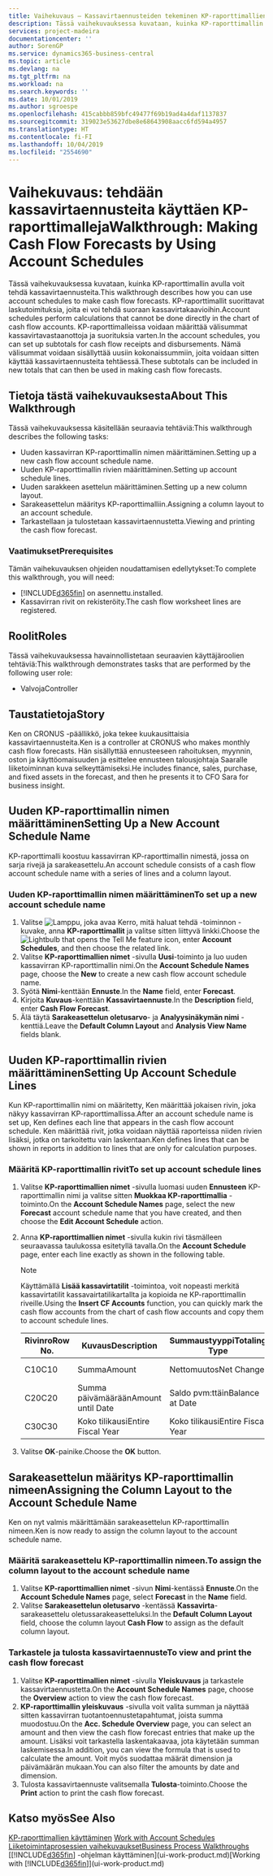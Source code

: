 ```yaml
---
title: Vaihekuvaus – Kassavirtaennusteiden tekeminen KP-raporttimallien avulla | Microsoft Docs
description: Tässä vaihekuvauksessa kuvataan, kuinka KP-raporttimallin avulla voit tehdä kassavirtaennusteita. KP-raporttimallit suorittavat laskutoimituksia, joita ei voi tehdä suoraan kassavirtakaavioihin. KP-raporttimalleissa voidaan määrittää välisummat kassavirtavastaanottoja ja suorituksia varten. Nämä välisummat voidaan sisällyttää uusiin kokonaissummiin, joita voidaan sitten käyttää kassavirtaennusteita tehtäessä.
services: project-madeira
documentationcenter: ''
author: SorenGP
ms.service: dynamics365-business-central
ms.topic: article
ms.devlang: na
ms.tgt_pltfrm: na
ms.workload: na
ms.search.keywords: ''
ms.date: 10/01/2019
ms.author: sgroespe
ms.openlocfilehash: 415cabbb859bfc49477f69b19ad4a4daf1137837
ms.sourcegitcommit: 319023e53627dbe8e68643908aacc6fd594a4957
ms.translationtype: HT
ms.contentlocale: fi-FI
ms.lasthandoff: 10/04/2019
ms.locfileid: "2554690"
---
```

# <a name="walkthrough-making-cash-flow-forecasts-by-using-account-schedules"></a><span data-ttu-id="ec242-106">Vaihekuvaus: tehdään kassavirtaennusteita käyttäen KP-raporttimalleja</span><span class="sxs-lookup"><span data-stu-id="ec242-106">Walkthrough: Making Cash Flow Forecasts by Using Account Schedules</span></span>
<span data-ttu-id="ec242-107">Tässä vaihekuvauksessa kuvataan, kuinka KP-raporttimallin avulla voit tehdä kassavirtaennusteita.</span><span class="sxs-lookup"><span data-stu-id="ec242-107">This walkthrough describes how you can use account schedules to make cash flow forecasts.</span></span> <span data-ttu-id="ec242-108">KP-raporttimallit suorittavat laskutoimituksia, joita ei voi tehdä suoraan kassavirtakaavioihin.</span><span class="sxs-lookup"><span data-stu-id="ec242-108">Account schedules perform calculations that cannot be done directly in the chart of cash flow accounts.</span></span> <span data-ttu-id="ec242-109">KP-raporttimalleissa voidaan määrittää välisummat kassavirtavastaanottoja ja suorituksia varten.</span><span class="sxs-lookup"><span data-stu-id="ec242-109">In the account schedules, you can set up subtotals for cash flow receipts and disbursements.</span></span> <span data-ttu-id="ec242-110">Nämä välisummat voidaan sisällyttää uusiin kokonaissummiin, joita voidaan sitten käyttää kassavirtaennusteita tehtäessä.</span><span class="sxs-lookup"><span data-stu-id="ec242-110">These subtotals can be included in new totals that can then be used in making cash flow forecasts.</span></span>  

## <a name="about-this-walkthrough"></a><span data-ttu-id="ec242-111">Tietoja tästä vaihekuvauksesta</span><span class="sxs-lookup"><span data-stu-id="ec242-111">About This Walkthrough</span></span>  
<span data-ttu-id="ec242-112">Tässä vaihekuvauksessa käsitellään seuraavia tehtäviä:</span><span class="sxs-lookup"><span data-stu-id="ec242-112">This walkthrough describes the following tasks:</span></span>  

- <span data-ttu-id="ec242-113">Uuden kassavirran KP-raporttimallin nimen määrittäminen.</span><span class="sxs-lookup"><span data-stu-id="ec242-113">Setting up a new cash flow account schedule name.</span></span>  
- <span data-ttu-id="ec242-114">Uuden KP-raporttimallin rivien määrittäminen.</span><span class="sxs-lookup"><span data-stu-id="ec242-114">Setting up account schedule lines.</span></span>  
- <span data-ttu-id="ec242-115">Uuden sarakkeen asettelun määrittäminen.</span><span class="sxs-lookup"><span data-stu-id="ec242-115">Setting up a new column layout.</span></span>  
- <span data-ttu-id="ec242-116">Sarakeasettelun määritys KP-raporttimalliin.</span><span class="sxs-lookup"><span data-stu-id="ec242-116">Assigning a column layout to an account schedule.</span></span>  
- <span data-ttu-id="ec242-117">Tarkastellaan ja tulostetaan kassavirtaennustetta.</span><span class="sxs-lookup"><span data-stu-id="ec242-117">Viewing and printing the cash flow forecast.</span></span>  

### <a name="prerequisites"></a><span data-ttu-id="ec242-118">Vaatimukset</span><span class="sxs-lookup"><span data-stu-id="ec242-118">Prerequisites</span></span>  
<span data-ttu-id="ec242-119">Tämän vaihekuvauksen ohjeiden noudattamisen edellytykset:</span><span class="sxs-lookup"><span data-stu-id="ec242-119">To complete this walkthrough, you will need:</span></span>  

- [!INCLUDE[d365fin](includes/d365fin_md.md)] <span data-ttu-id="ec242-120">on asennettu.</span><span class="sxs-lookup"><span data-stu-id="ec242-120">installed.</span></span>  
- <span data-ttu-id="ec242-121">Kassavirran rivit on rekisteröity.</span><span class="sxs-lookup"><span data-stu-id="ec242-121">The cash flow worksheet lines are registered.</span></span>  

## <a name="roles"></a><span data-ttu-id="ec242-122">Roolit</span><span class="sxs-lookup"><span data-stu-id="ec242-122">Roles</span></span>  
<span data-ttu-id="ec242-123">Tässä vaihekuvauksessa havainnollistetaan seuraavien käyttäjäroolien tehtäviä:</span><span class="sxs-lookup"><span data-stu-id="ec242-123">This walkthrough demonstrates tasks that are performed by the following user role:</span></span>  

- <span data-ttu-id="ec242-124">Valvoja</span><span class="sxs-lookup"><span data-stu-id="ec242-124">Controller</span></span>  

## <a name="story"></a><span data-ttu-id="ec242-125">Taustatietoja</span><span class="sxs-lookup"><span data-stu-id="ec242-125">Story</span></span>  
<span data-ttu-id="ec242-126">Ken on CRONUS -päällikkö, joka tekee kuukausittaisia kassavirtaennusteita.</span><span class="sxs-lookup"><span data-stu-id="ec242-126">Ken is a controller at CRONUS who makes monthly cash flow forecasts.</span></span> <span data-ttu-id="ec242-127">Hän sisällyttää ennusteeseen rahoituksen, myynnin, oston ja käyttöomaisuuden ja esittelee ennusteen talousjohtaja Saaralle liiketoiminnan kuva selkeyttämiseksi.</span><span class="sxs-lookup"><span data-stu-id="ec242-127">He includes finance, sales, purchase, and fixed assets in the forecast, and then he presents it to CFO Sara for business insight.</span></span>  

## <a name="setting-up-a-new-account-schedule-name"></a><span data-ttu-id="ec242-128">Uuden KP-raporttimallin nimen määrittäminen</span><span class="sxs-lookup"><span data-stu-id="ec242-128">Setting Up a New Account Schedule Name</span></span>  
<span data-ttu-id="ec242-129">KP-raporttimalli koostuu kassavirran KP-raporttimallin nimestä, jossa on sarja rivejä ja sarakeasettelu.</span><span class="sxs-lookup"><span data-stu-id="ec242-129">An account schedule consists of a cash flow account schedule name with a series of lines and a column layout.</span></span>  

### <a name="to-set-up-a-new-account-schedule-name"></a><span data-ttu-id="ec242-130">Uuden KP-raporttimallin nimen määrittäminen</span><span class="sxs-lookup"><span data-stu-id="ec242-130">To set up a new account schedule name</span></span>  

1.  <span data-ttu-id="ec242-131">Valitse ![Lamppu, joka avaa Kerro, mitä haluat tehdä -toiminnon](media/ui-search/search_small.png "Kerro, mitä haluat tehdä") -kuvake, anna **KP-raporttimallit** ja valitse sitten liittyvä linkki.</span><span class="sxs-lookup"><span data-stu-id="ec242-131">Choose the ![Lightbulb that opens the Tell Me feature](media/ui-search/search_small.png "Tell me what you want to do") icon, enter **Account Schedules**, and then choose the related link.</span></span>  
2.  <span data-ttu-id="ec242-132">Valitse **KP-raporttimallien nimet** -sivulla **Uusi**-toiminto ja luo uuden kassavirran KP-raporttimallin nimi.</span><span class="sxs-lookup"><span data-stu-id="ec242-132">On the **Account Schedule Names** page, choose the **New** to create a new cash flow account schedule name.</span></span>  
3.  <span data-ttu-id="ec242-133">Syötä **Nimi**-kenttään **Ennuste**.</span><span class="sxs-lookup"><span data-stu-id="ec242-133">In the **Name** field, enter **Forecast**.</span></span>  
4.  <span data-ttu-id="ec242-134">Kirjoita **Kuvaus**-kenttään **Kassavirtaennuste**.</span><span class="sxs-lookup"><span data-stu-id="ec242-134">In the **Description** field, enter **Cash Flow Forecast**.</span></span>  
5.  <span data-ttu-id="ec242-135">Älä täytä **Sarakeasettelun oletusarvo**- ja **Analyysinäkymän nimi** -kenttiä.</span><span class="sxs-lookup"><span data-stu-id="ec242-135">Leave the **Default Column Layout** and **Analysis View Name** fields blank.</span></span>  

## <a name="setting-up-account-schedule-lines"></a><span data-ttu-id="ec242-136">Uuden KP-raporttimallin rivien määrittäminen</span><span class="sxs-lookup"><span data-stu-id="ec242-136">Setting Up Account Schedule Lines</span></span>  
<span data-ttu-id="ec242-137">Kun KP-raporttimallin nimi on määritetty, Ken määrittää jokaisen rivin, joka näkyy kassavirran KP-raporttimallissa.</span><span class="sxs-lookup"><span data-stu-id="ec242-137">After an account schedule name is set up, Ken defines each line that appears in the cash flow account schedule.</span></span> <span data-ttu-id="ec242-138">Ken määrittää rivit, jotka voidaan näyttää raporteissa niiden rivien lisäksi, jotka on tarkoitettu vain laskentaan.</span><span class="sxs-lookup"><span data-stu-id="ec242-138">Ken defines lines that can be shown in reports in addition to lines that are only for calculation purposes.</span></span>  

### <a name="to-set-up-account-schedule-lines"></a><span data-ttu-id="ec242-139">Määritä KP-raporttimallin rivit</span><span class="sxs-lookup"><span data-stu-id="ec242-139">To set up account schedule lines</span></span>  

1.  <span data-ttu-id="ec242-140">Valitse **KP-raporttimallien nimet** -sivulla luomasi uuden **Ennusteen** KP-raporttimallin nimi ja valitse sitten **Muokkaa KP-raporttimallia** -toiminto.</span><span class="sxs-lookup"><span data-stu-id="ec242-140">On the **Account Schedule Names** page, select the new **Forecast** account schedule name that you have created, and then choose the **Edit Account Schedule** action.</span></span>  
2.  <span data-ttu-id="ec242-141">Anna **KP-raporttimallien nimet** -sivulla kukin rivi täsmälleen seuraavassa taulukossa esitetyllä tavalla.</span><span class="sxs-lookup"><span data-stu-id="ec242-141">On the **Account Schedule** page, enter each line exactly as shown in the following table.</span></span>  

    > [!NOTE]  
    >  <span data-ttu-id="ec242-142">Käyttämällä **Lisää kassavirtatilit** -toimintoa, voit nopeasti merkitä kassavirtatilit kassavairtatilikartallta ja kopioida ne KP-raporttimallin riveille.</span><span class="sxs-lookup"><span data-stu-id="ec242-142">Using the **Insert CF Accounts** function, you can quickly mark the cash flow accounts from the chart of cash flow accounts and copy them to account schedule lines.</span></span>  

    |<span data-ttu-id="ec242-143">Rivinro</span><span class="sxs-lookup"><span data-stu-id="ec242-143">Row No.</span></span>|<span data-ttu-id="ec242-144">Kuvaus</span><span class="sxs-lookup"><span data-stu-id="ec242-144">Description</span></span>|<span data-ttu-id="ec242-145">Summaustyyppi</span><span class="sxs-lookup"><span data-stu-id="ec242-145">Totaling Type</span></span>|<span data-ttu-id="ec242-146">Summausväli</span><span class="sxs-lookup"><span data-stu-id="ec242-146">Totaling</span></span>|<span data-ttu-id="ec242-147">Rivityyppi</span><span class="sxs-lookup"><span data-stu-id="ec242-147">Row Type</span></span>|<span data-ttu-id="ec242-148">Summatyyppi</span><span class="sxs-lookup"><span data-stu-id="ec242-148">Amount Type</span></span>|<span data-ttu-id="ec242-149">Näytä</span><span class="sxs-lookup"><span data-stu-id="ec242-149">Show</span></span>|  
    |-------|-----------|-------------|--------|--------|-----------|----|
    |<span data-ttu-id="ec242-150">C10</span><span class="sxs-lookup"><span data-stu-id="ec242-150">C10</span></span>|<span data-ttu-id="ec242-151">Summa</span><span class="sxs-lookup"><span data-stu-id="ec242-151">Amount</span></span>|<span data-ttu-id="ec242-152">Nettomuutos</span><span class="sxs-lookup"><span data-stu-id="ec242-152">Net Change</span></span>|<span data-ttu-id="ec242-153">Tapahtumat</span><span class="sxs-lookup"><span data-stu-id="ec242-153">Entries</span></span>|<span data-ttu-id="ec242-154">Nettosumma</span><span class="sxs-lookup"><span data-stu-id="ec242-154">Net Amount</span></span>|<span data-ttu-id="ec242-155">Aina</span><span class="sxs-lookup"><span data-stu-id="ec242-155">Always</span></span>|  
    |<span data-ttu-id="ec242-156">C20</span><span class="sxs-lookup"><span data-stu-id="ec242-156">C20</span></span>|<span data-ttu-id="ec242-157">Summa päivämäärään</span><span class="sxs-lookup"><span data-stu-id="ec242-157">Amount until Date</span></span>|<span data-ttu-id="ec242-158">Saldo pvm:ttäin</span><span class="sxs-lookup"><span data-stu-id="ec242-158">Balance at Date</span></span>|<span data-ttu-id="ec242-159">Tapahtumat</span><span class="sxs-lookup"><span data-stu-id="ec242-159">Entries</span></span>|<span data-ttu-id="ec242-160">Nettosumma</span><span class="sxs-lookup"><span data-stu-id="ec242-160">Net Amount</span></span>|<span data-ttu-id="ec242-161">Aina</span><span class="sxs-lookup"><span data-stu-id="ec242-161">Always</span></span>|  
    |<span data-ttu-id="ec242-162">C30</span><span class="sxs-lookup"><span data-stu-id="ec242-162">C30</span></span>|<span data-ttu-id="ec242-163">Koko tilikausi</span><span class="sxs-lookup"><span data-stu-id="ec242-163">Entire Fiscal Year</span></span>|<span data-ttu-id="ec242-164">Koko tilikausi</span><span class="sxs-lookup"><span data-stu-id="ec242-164">Entire Fiscal Year</span></span>|<span data-ttu-id="ec242-165">Tapahtumat</span><span class="sxs-lookup"><span data-stu-id="ec242-165">Entries</span></span>|<span data-ttu-id="ec242-166">Nettosumma</span><span class="sxs-lookup"><span data-stu-id="ec242-166">Net Amount</span></span>|<span data-ttu-id="ec242-167">Aina</span><span class="sxs-lookup"><span data-stu-id="ec242-167">Always</span></span>|  

4.  <span data-ttu-id="ec242-168">Valitse **OK**-painike.</span><span class="sxs-lookup"><span data-stu-id="ec242-168">Choose the **OK** button.</span></span>  

## <a name="assigning-the-column-layout-to-the-account-schedule-name"></a><span data-ttu-id="ec242-169">Sarakeasettelun määritys KP-raporttimallin nimeen</span><span class="sxs-lookup"><span data-stu-id="ec242-169">Assigning the Column Layout to the Account Schedule Name</span></span>  
<span data-ttu-id="ec242-170">Ken on nyt valmis määrittämään sarakeasettelun KP-raporttimallin nimeen.</span><span class="sxs-lookup"><span data-stu-id="ec242-170">Ken is now ready to assign the column layout to the account schedule name.</span></span>  

### <a name="to-assign-the-column-layout-to-the-account-schedule-name"></a><span data-ttu-id="ec242-171">Määritä sarakeasettelu KP-raporttimallin nimeen.</span><span class="sxs-lookup"><span data-stu-id="ec242-171">To assign the column layout to the account schedule name</span></span>  

1.  <span data-ttu-id="ec242-172">Valitse **KP-raporttimallien nimet** -sivun **Nimi**-kentässä **Ennuste**.</span><span class="sxs-lookup"><span data-stu-id="ec242-172">On the **Account Schedule Names** page, select **Forecast** in the **Name** field.</span></span>  
2.  <span data-ttu-id="ec242-173">Valitse **Sarakeasettelun oletusarvo** -kentässä **Kassavirta**-sarakeasettelu oletussarakeasetteluksi.</span><span class="sxs-lookup"><span data-stu-id="ec242-173">In the **Default Column Layout** field, choose the column layout **Cash Flow** to assign as the default column layout.</span></span>  

### <a name="to-view-and-print-the-cash-flow-forecast"></a><span data-ttu-id="ec242-174">Tarkastele ja tulosta kassavirtaennuste</span><span class="sxs-lookup"><span data-stu-id="ec242-174">To view and print the cash flow forecast</span></span>  
1.  <span data-ttu-id="ec242-175">Valitse **KP-raporttimallien nimet** -sivulla **Yleiskuvaus** ja tarkastele kassavirtaennustetta.</span><span class="sxs-lookup"><span data-stu-id="ec242-175">On the **Account Schedule Names** page, choose the **Overview** action to view the cash flow forecast.</span></span>  
2.  <span data-ttu-id="ec242-176">**KP-raporttimallin yleiskuvaus** -sivulla voit valita summan ja näyttää sitten kassavirran tuotantoennustetapahtumat, joista summa muodostuu.</span><span class="sxs-lookup"><span data-stu-id="ec242-176">On the **Acc. Schedule Overview** page, you can select an amount and then view the cash flow forecast entries that make up the amount.</span></span> <span data-ttu-id="ec242-177">Lisäksi voit tarkastella laskentakaavaa, jota käytetään summan laskemisessa.</span><span class="sxs-lookup"><span data-stu-id="ec242-177">In addition, you can view the formula that is used to calculate the amount.</span></span> <span data-ttu-id="ec242-178">Voit myös suodattaa määrät dimension ja päivämäärän mukaan.</span><span class="sxs-lookup"><span data-stu-id="ec242-178">You can also filter the amounts by date and dimension.</span></span>  
3.  <span data-ttu-id="ec242-179">Tulosta kassavirtaennuste valitsemalla **Tulosta**-toiminto.</span><span class="sxs-lookup"><span data-stu-id="ec242-179">Choose the **Print** action to print the cash flow forecast.</span></span>  

## <a name="see-also"></a><span data-ttu-id="ec242-180">Katso myös</span><span class="sxs-lookup"><span data-stu-id="ec242-180">See Also</span></span>  
 <span data-ttu-id="ec242-181">[KP-raporttimallien käyttäminen](bi-how-work-account-schedule.md) </span><span class="sxs-lookup"><span data-stu-id="ec242-181">[Work with Account Schedules](bi-how-work-account-schedule.md) </span></span>  
 [<span data-ttu-id="ec242-182">Liiketoimintaprosessien vaihekuvaukset</span><span class="sxs-lookup"><span data-stu-id="ec242-182">Business Process Walkthroughs</span></span>](walkthrough-business-process-walkthroughs.md)  
 <span data-ttu-id="ec242-183">[[!INCLUDE[d365fin](includes/d365fin_md.md)] -ohjelman käyttäminen](ui-work-product.md)</span><span class="sxs-lookup"><span data-stu-id="ec242-183">[Working with [!INCLUDE[d365fin](includes/d365fin_md.md)]](ui-work-product.md)</span></span>
